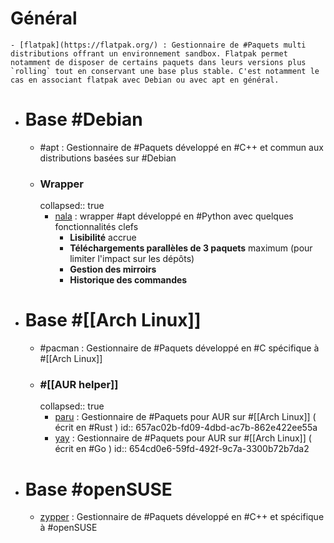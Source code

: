# Général
	- [flatpak](https://flatpak.org/) : Gestionnaire de #Paquets multi distributions offrant un environnement sandbox. Flatpak permet notamment de disposer de certains paquets dans leurs versions plus `rolling` tout en conservant une base plus stable. C'est notamment le cas en associant flatpak avec Debian ou avec apt en général.
- # Base #Debian
	- #apt : Gestionnaire de #Paquets développé en #C++ et commun aux distributions basées sur #Debian
	- ### Wrapper
	  collapsed:: true
		- [nala](https://gitlab.com/volian/nala) : wrapper #apt développé en #Python avec quelques fonctionnalités clefs
			- **Lisibilité** accrue
			- **Téléchargements parallèles de 3 paquets** maximum (pour limiter l'impact sur les dépôts)
			- **Gestion des mirroirs**
			- **Historique des commandes**
- # Base #[[Arch Linux]]
	- #pacman : Gestionnaire de #Paquets développé en #C spécifique à #[[Arch Linux]]
	- ### #[[AUR helper]]
	  collapsed:: true
		- [paru](https://github.com/Morganamilo/paru) : Gestionnaire de #Paquets pour AUR sur #[[Arch Linux]] ( écrit en #Rust )
		  id:: 657ac02b-fd09-4dbd-ac7b-862e422ee55a
		- [yay](https://github.com/Jguer/yay) : Gestionnaire de #Paquets pour AUR sur #[[Arch Linux]] ( écrit en #Go )
		  id:: 654cd0e6-59fd-492f-9c7a-3300b72b7da2
- # Base #openSUSE
	- [zypper](https://en.opensuse.org/Portal:Zypper) : Gestionnaire de #Paquets développé en #C++ et spécifique à #openSUSE